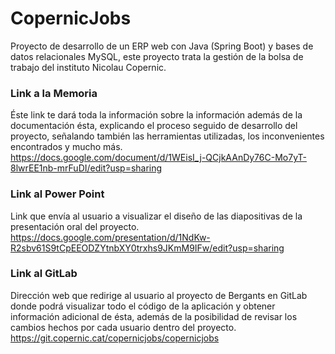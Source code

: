 # CopernicJobs
Proyecto de desarrollo de un ERP web con Java (Spring Boot) y bases de datos relacionales MySQL, este proyecto trata la gestión de la bolsa de trabajo del instituto Nicolau Copernic.

### Link a la Memoria
Éste link te dará toda la información sobre la información además de la documentación ésta, explicando el proceso seguido de desarrollo del proyecto, señalando también las herramientas utilizadas, los inconvenientes encontrados y mucho más.
</br>
https://docs.google.com/document/d/1WEisI_j-QCjkAAnDy76C-Mo7yT-8lwrEE1nb-mrFuDI/edit?usp=sharing

### Link al Power Point
Link que envía al usuario a visualizar el diseño de las diapositivas de la presentación oral del proyecto.
</br>
https://docs.google.com/presentation/d/1NdKw-R2sbv61S9tCpEEODZYtnbXY0trxhs9JKmM9IFw/edit?usp=sharing

### Link al GitLab
Dirección web que redirige al usuario al proyecto de Bergants en GitLab donde podrá visualizar todo el código de la aplicación y obtener información adicional de ésta, además de la posibilidad de revisar los cambios hechos por cada usuario dentro del proyecto.
</br>
https://git.copernic.cat/copernicjobs/copernicjobs

